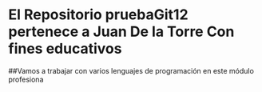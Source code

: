 # El Repositorio pruebaGit12 pertenece a Juan De la Torre Con fines educativos
##Vamos a trabajar con varios lenguajes de programación en este módulo profesiona
